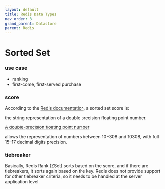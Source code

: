 ```yaml
---
layout: default
title: Redis Data Types
nav_order: 3
grand_parent: Datastore
parent: Redis
---
```




# Sorted Set
### use case
* ranking
* first-come, first-served purchase 
 

### score
According to the [Redis documentation](https://redis.io/commands/zadd/), a sorted set score is:

the string representation of a double precision floating point number.

[A double-precision floating point number](https://en.wikipedia.org/wiki/Double-precision_floating-point_format)

allows the representation of numbers between 10−308 and 10308, with full 15–17 decimal digits precision.

### tiebreaker
Basically, Redis Rank (ZSet) sorts based on the score, and if there are tiebreakers, it sorts again based on the key. Redis does not provide support for other tiebreaker criteria, so it needs to be handled at the server application level.




